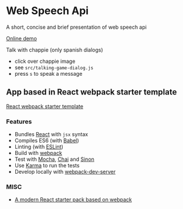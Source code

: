 # Web Speech Api

A short, concise and brief presentation of web speech api

[Online demo](https://web-speech-api.javierperez.com.ar)

Talk with chappie (only spanish dialogs)
 - click over chappie image
 - see `src/talking-game-dialog.js`
 - press `s` to speak a message

## App based in React webpack starter template

[React webpack starter template](https://github.com/krasimir/react-webpack-starter)

### Features

* Bundles [React](https://facebook.github.io/react/) with `jsx` syntax
* Compiles ES6 (with [Babel](https://babeljs.io/))
* Linting (with [ESLint](http://eslint.org/))
* Build with [webpack](https://webpack.github.io/)
* Test with [Mocha](http://mochajs.org/), [Chai](http://chaijs.com/) and [Sinon](http://sinonjs.org/)
* Use [Karma](http://karma-runner.github.io/) to run the tests
* Develop locally with [webpack-dev-server](http://webpack.github.io/docs/webpack-dev-server.html)

### MISC

* [A modern React starter pack based on webpack](http://krasimirtsonev.com/blog/article/a-modern-react-starter-pack-based-on-webpack)
